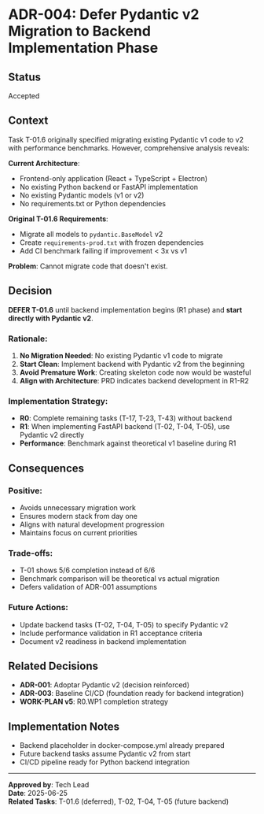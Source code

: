 # ADR-004: Defer Pydantic v2 Migration to Backend Implementation Phase

## Status

Accepted

## Context

Task T-01.6 originally specified migrating existing Pydantic v1 code to v2 with performance benchmarks. However, comprehensive analysis reveals:

**Current Architecture**:

- Frontend-only application (React + TypeScript + Electron)
- No existing Python backend or FastAPI implementation
- No existing Pydantic models (v1 or v2)
- No requirements.txt or Python dependencies

**Original T-01.6 Requirements**:

- Migrate all models to `pydantic.BaseModel` v2
- Create `requirements-prod.txt` with frozen dependencies
- Add CI benchmark failing if improvement < 3x vs v1

**Problem**: Cannot migrate code that doesn't exist.

## Decision

**DEFER T-01.6** until backend implementation begins (R1 phase) and **start directly with Pydantic v2**.

### Rationale:

1. **No Migration Needed**: No existing Pydantic v1 code to migrate
2. **Start Clean**: Implement backend with Pydantic v2 from the beginning
3. **Avoid Premature Work**: Creating skeleton code now would be wasteful
4. **Align with Architecture**: PRD indicates backend development in R1-R2

### Implementation Strategy:

- **R0**: Complete remaining tasks (T-17, T-23, T-43) without backend
- **R1**: When implementing FastAPI backend (T-02, T-04, T-05), use Pydantic v2 directly
- **Performance**: Benchmark against theoretical v1 baseline during R1

## Consequences

### Positive:

- Avoids unnecessary migration work
- Ensures modern stack from day one
- Aligns with natural development progression
- Maintains focus on current priorities

### Trade-offs:

- T-01 shows 5/6 completion instead of 6/6
- Benchmark comparison will be theoretical vs actual migration
- Defers validation of ADR-001 assumptions

### Future Actions:

- Update backend tasks (T-02, T-04, T-05) to specify Pydantic v2
- Include performance validation in R1 acceptance criteria
- Document v2 readiness in backend implementation

## Related Decisions

- **ADR-001**: Adoptar Pydantic v2 (decision reinforced)
- **ADR-003**: Baseline CI/CD (foundation ready for backend integration)
- **WORK-PLAN v5**: R0.WP1 completion strategy

## Implementation Notes

- Backend placeholder in docker-compose.yml already prepared
- Future backend tasks assume Pydantic v2 from start
- CI/CD pipeline ready for Python backend integration

---

**Approved by**: Tech Lead  
**Date**: 2025-06-25  
**Related Tasks**: T-01.6 (deferred), T-02, T-04, T-05 (future backend)
